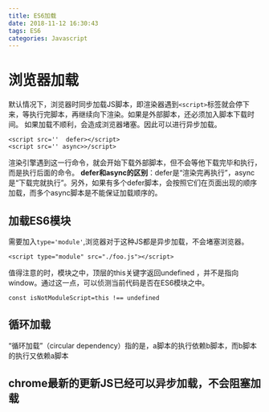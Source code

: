 ```yaml
---
title: ES6加载
date: 2018-11-12 16:30:43
tags: ES6
categories: Javascript
---
```

# 浏览器加载
默认情况下，浏览器时同步加载JS脚本，即渲染器遇到`<script>`标签就会停下来，等执行完脚本，再继续向下渲染。如果是外部脚本，还必须加入脚本下载时间。
如果加载不顺利，会造成浏览器堵塞。因此可以进行异步加载。
```
<script src=''  defer></script>
<script src='' async>>/script>
```
渲染引擎遇到这一行命令，就会开始下载外部脚本，但不会等他下载完毕和执行，而是执行后面的命令。
 **defer和async的区别**：defer是“渲染完再执行”，async是“下载完就执行”。另外，如果有多个defer脚本，会按照它们在页面出现的顺序加载，而多个async脚本是不能保证加载顺序的。 

## 加载ES6模块
需要加入`type='module'`,浏览器对于这种JS都是异步加载，不会堵塞浏览器。
```
<script type="module" src="./foo.js"></script>
```
值得注意的时，模块之中，顶层的this关键字返回undefined ，并不是指向window。通过这一点，可以侦测当前代码是否在ES6模块之中。
```
const isNotModuleScript=this !== undefined
```
## 循环加载

“循环加载”（circular dependency）指的是，a脚本的执行依赖b脚本，而b脚本的执行又依赖a脚本



##  chrome最新的更新JS已经可以异步加载，不会阻塞加载
